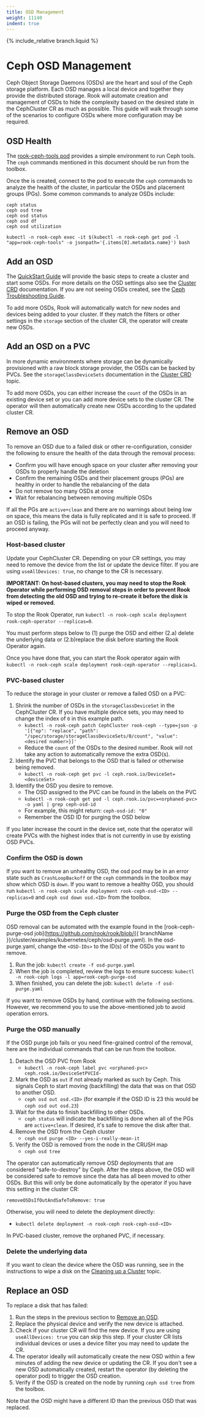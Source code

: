 ```yaml
---
title: OSD Management
weight: 11140
indent: true
---
```

{% include_relative branch.liquid %}

# Ceph OSD Management

Ceph Object Storage Daemons (OSDs) are the heart and soul of the Ceph storage platform.
Each OSD manages a local device and together they provide the distributed storage. Rook will automate creation and management of OSDs to hide the complexity
based on the desired state in the CephCluster CR as much as possible. This guide will walk through some of the scenarios
to configure OSDs where more configuration may be required.

## OSD Health

The [rook-ceph-tools pod](./ceph-toolbox.md) provides a simple environment to run Ceph tools. The `ceph` commands
mentioned in this document should be run from the toolbox.

Once the is created, connect to the pod to execute the `ceph` commands to analyze the health of the cluster,
in particular the OSDs and placement groups (PGs). Some common commands to analyze OSDs include:
```
ceph status
ceph osd tree
ceph osd status
ceph osd df
ceph osd utilization
```

```console
kubectl -n rook-ceph exec -it $(kubectl -n rook-ceph get pod -l "app=rook-ceph-tools" -o jsonpath='{.items[0].metadata.name}') bash
```

## Add an OSD

The [QuickStart Guide](ceph-quickstart.md) will provide the basic steps to create a cluster and start some OSDs. For more details on the OSD
settings also see the [Cluster CRD](ceph-cluster-crd.md) documentation. If you are not seeing OSDs created, see the [Ceph Troubleshooting Guide](ceph-common-issues.md).

To add more OSDs, Rook will automatically watch for new nodes and devices being added to your cluster.
If they match the filters or other settings in the `storage` section of the cluster CR, the operator
will create new OSDs.

## Add an OSD on a PVC

In more dynamic environments where storage can be dynamically provisioned with a raw block storage provider, the OSDs can be backed
by PVCs. See the `storageClassDeviceSets` documentation in the [Cluster CRD](ceph-cluster-crd.md#storage-class-device-sets) topic.

To add more OSDs, you can either increase the `count` of the OSDs in an existing device set or you can
add more device sets to the cluster CR. The operator will then automatically create new OSDs according
to the updated cluster CR.

## Remove an OSD

To remove an OSD due to a failed disk or other re-configuration, consider the following to ensure the health of the data
through the removal process:
- Confirm you will have enough space on your cluster after removing your OSDs to properly handle the deletion
- Confirm the remaining OSDs and their placement groups (PGs) are healthy in order to handle the rebalancing of the data
- Do not remove too many OSDs at once
- Wait for rebalancing between removing multiple OSDs

If all the PGs are `active+clean` and there are no warnings about being low on space, this means the data is fully replicated
and it is safe to proceed. If an OSD is failing, the PGs will not be perfectly clean and you will need to proceed anyway.

### Host-based cluster

Update your CephCluster CR. Depending on your CR settings, you may need to remove the device from the list or update the device filter.
If you are using `useAllDevices: true`, no change to the CR is necessary.

**IMPORTANT: On host-based clusters, you may need to stop the Rook Operator while performing OSD
removal steps in order to prevent Rook from detecting the old OSD and trying to re-create it before
the disk is wiped or removed.**

To stop the Rook Operator, run 
`kubectl -n rook-ceph scale deployment rook-ceph-operator --replicas=0`.

You must perform steps below to (1) purge the OSD and either (2.a) delete the underlying data or 
(2.b)replace the disk before starting the Rook Operator again.

Once you have done that, you can start the Rook operator again with
`kubectl -n rook-ceph scale deployment rook-ceph-operator --replicas=1`.

### PVC-based cluster

To reduce the storage in your cluster or remove a failed OSD on a PVC:

1. Shrink the number of OSDs in the `storageClassDeviceSet` in the CephCluster CR. If you have multiple device sets,
   you may need to change the index of `0` in this example path.
   - `kubectl -n rook-ceph patch CephCluster rook-ceph --type=json -p '[{"op": "replace", "path": "/spec/storage/storageClassDeviceSets/0/count", "value":<desired number>}]'`
   - Reduce the `count` of the OSDs to the desired number. Rook will not take any action to automatically remove the extra OSD(s).
2. Identify the PVC that belongs to the OSD that is failed or otherwise being removed.
   - `kubectl -n rook-ceph get pvc -l ceph.rook.io/DeviceSet=<deviceSet>`
3. Identify the OSD you desire to remove.
   - The OSD assigned to the PVC can be found in the labels on the PVC
   - `kubectl -n rook-ceph get pod -l ceph.rook.io/pvc=<orphaned-pvc> -o yaml | grep ceph-osd-id`
   - For example, this might return: `ceph-osd-id: "0"`
   - Remember the OSD ID for purging the OSD below

If you later increase the count in the device set, note that the operator will create PVCs with the highest index
that is not currently in use by existing OSD PVCs.

### Confirm the OSD is down

If you want to remove an unhealthy OSD, the osd pod may be in an error state such as `CrashLoopBackoff` or the `ceph` commands
in the toolbox may show which OSD is `down`. If you want to remove a healthy OSD, you should run
`kubectl -n rook-ceph scale deployment rook-ceph-osd-<ID> --replicas=0` and `ceph osd down osd.<ID>` from the toolbox.

### Purge the OSD from the Ceph cluster

OSD removal can be automated with the example found in the [rook-ceph-purge-osd job](https://github.com/rook/rook/blob/{{ branchName }}/cluster/examples/kubernetes/ceph/osd-purge.yaml).
In the osd-purge.yaml, change the `<OSD-IDs>` to the ID(s) of the OSDs you want to remove.

1. Run the job: `kubectl create -f osd-purge.yaml`
2. When the job is completed, review the logs to ensure success: `kubectl -n rook-ceph logs -l app=rook-ceph-purge-osd`
3. When finished, you can delete the job: `kubectl delete -f osd-purge.yaml`

If you want to remove OSDs by hand, continue with the following sections. However, we recommend you to use the above-mentioned job to avoid operation errors.

### Purge the OSD manually

If the OSD purge job fails or you need fine-grained control of the removal, here are the individual commands that can be run from the toolbox.

1. Detach the OSD PVC from Rook
   - `kubectl -n rook-ceph label pvc <orphaned-pvc> ceph.rook.io/DeviceSetPVCId-`
2. Mark the OSD as `out` if not already marked as such by Ceph. This signals Ceph to start moving (backfilling) the data that was on that OSD to another OSD.
   - `ceph osd out osd.<ID>` (for example if the OSD ID is 23 this would be `ceph osd out osd.23`)
3. Wait for the data to finish backfilling to other OSDs.
   - `ceph status` will indicate the backfilling is done when all of the PGs are `active+clean`. If desired, it's safe to remove the disk after that.
4. Remove the OSD from the Ceph cluster
   - `ceph osd purge <ID> --yes-i-really-mean-it`
5. Verify the OSD is removed from the node in the CRUSH map
   - `ceph osd tree`

The operator can automatically remove OSD deployments that are considered "safe-to-destroy" by Ceph.
After the steps above, the OSD will be considered safe to remove since the data has all been moved
to other OSDs. But this will only be done automatically by the operator if you have this setting in the cluster CR:
```
removeOSDsIfOutAndSafeToRemove: true
```

Otherwise, you will need to delete the deployment directly:
   - `kubectl delete deployment -n rook-ceph rook-ceph-osd-<ID>`

In PVC-based cluster, remove the orphaned PVC, if necessary.

### Delete the underlying data

If you want to clean the device where the OSD was running, see in the instructions to
wipe a disk on the [Cleaning up a Cluster](ceph-teardown.md#delete-the-data-on-hosts) topic.

## Replace an OSD

To replace a disk that has failed:

1. Run the steps in the previous section to [Remove an OSD](#remove-an-osd).
2. Replace the physical device and verify the new device is attached.
3. Check if your cluster CR will find the new device. If you are using `useAllDevices: true` you can skip this step.
If your cluster CR lists individual devices or uses a device filter you may need to update the CR.
4. The operator ideally will automatically create the new OSD within a few minutes of adding the new device or updating the CR.
If you don't see a new OSD automatically created, restart the operator (by deleting the operator pod) to trigger the OSD creation.
5. Verify if the OSD is created on the node by running `ceph osd tree` from the toolbox.

Note that the OSD might have a different ID than the previous OSD that was replaced.
